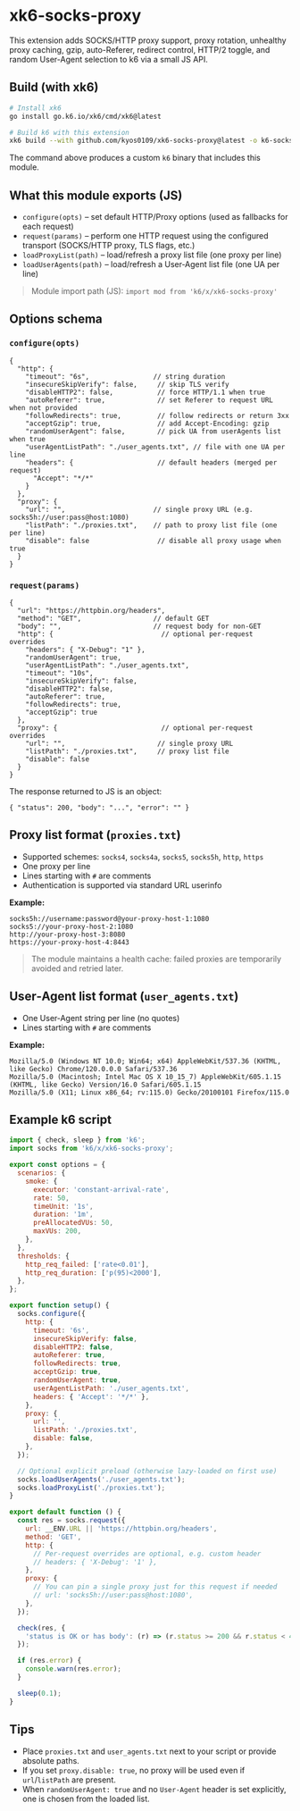 # xk6-socks-proxy

This extension adds SOCKS/HTTP proxy support, proxy rotation, unhealthy proxy caching, gzip, auto-Referer, redirect control, HTTP/2 toggle, and random User-Agent selection to k6 via a small JS API.

## Build (with xk6)

```bash
# Install xk6
go install go.k6.io/xk6/cmd/xk6@latest

# Build k6 with this extension
xk6 build --with github.com/kyos0109/xk6-socks-proxy@latest -o k6-socks
```

The command above produces a custom `k6` binary that includes this module.

## What this module exports (JS)

- `configure(opts)` – set default HTTP/Proxy options (used as fallbacks for each request)
- `request(params)` – perform one HTTP request using the configured transport (SOCKS/HTTP proxy, TLS flags, etc.)
- `loadProxyList(path)` – load/refresh a proxy list file (one proxy per line)
- `loadUserAgents(path)` – load/refresh a User‑Agent list file (one UA per line)

> Module import path (JS): `import mod from 'k6/x/xk6-socks-proxy'`

## Options schema

### `configure(opts)`
```jsonc
{
  "http": {
    "timeout": "6s",                // string duration
    "insecureSkipVerify": false,     // skip TLS verify
    "disableHTTP2": false,           // force HTTP/1.1 when true
    "autoReferer": true,             // set Referer to request URL when not provided
    "followRedirects": true,         // follow redirects or return 3xx
    "acceptGzip": true,              // add Accept-Encoding: gzip
    "randomUserAgent": false,        // pick UA from userAgents list when true
    "userAgentListPath": "./user_agents.txt", // file with one UA per line
    "headers": {                     // default headers (merged per request)
      "Accept": "*/*"
    }
  },
  "proxy": {
    "url": "",                      // single proxy URL (e.g. socks5h://user:pass@host:1080)
    "listPath": "./proxies.txt",    // path to proxy list file (one per line)
    "disable": false                 // disable all proxy usage when true
  }
}
```

### `request(params)`
```jsonc
{
  "url": "https://httpbin.org/headers",
  "method": "GET",                  // default GET
  "body": "",                       // request body for non-GET
  "http": {                           // optional per-request overrides
    "headers": { "X-Debug": "1" },
    "randomUserAgent": true,
    "userAgentListPath": "./user_agents.txt",
    "timeout": "10s",
    "insecureSkipVerify": false,
    "disableHTTP2": false,
    "autoReferer": true,
    "followRedirects": true,
    "acceptGzip": true
  },
  "proxy": {                          // optional per-request overrides
    "url": "",                       // single proxy URL
    "listPath": "./proxies.txt",     // proxy list file
    "disable": false
  }
}
```

The response returned to JS is an object:
```jsonc
{ "status": 200, "body": "...", "error": "" }
```

## Proxy list format (`proxies.txt`)

- Supported schemes: `socks4`, `socks4a`, `socks5`, `socks5h`, `http`, `https`
- One proxy per line
- Lines starting with `#` are comments
- Authentication is supported via standard URL userinfo

**Example:**
```
socks5h://username:password@your-proxy-host-1:1080
socks5://your-proxy-host-2:1080
http://your-proxy-host-3:8080
https://your-proxy-host-4:8443
```

> The module maintains a health cache: failed proxies are temporarily avoided and retried later.

## User‑Agent list format (`user_agents.txt`)

- One User‑Agent string per line (no quotes)
- Lines starting with `#` are comments

**Example:**
```
Mozilla/5.0 (Windows NT 10.0; Win64; x64) AppleWebKit/537.36 (KHTML, like Gecko) Chrome/120.0.0.0 Safari/537.36
Mozilla/5.0 (Macintosh; Intel Mac OS X 10_15_7) AppleWebKit/605.1.15 (KHTML, like Gecko) Version/16.0 Safari/605.1.15
Mozilla/5.0 (X11; Linux x86_64; rv:115.0) Gecko/20100101 Firefox/115.0
```

## Example k6 script

```javascript
import { check, sleep } from 'k6';
import socks from 'k6/x/xk6-socks-proxy';

export const options = {
  scenarios: {
    smoke: {
      executor: 'constant-arrival-rate',
      rate: 50,
      timeUnit: '1s',
      duration: '1m',
      preAllocatedVUs: 50,
      maxVUs: 200,
    },
  },
  thresholds: {
    http_req_failed: ['rate<0.01'],
    http_req_duration: ['p(95)<2000'],
  },
};

export function setup() {
  socks.configure({
    http: {
      timeout: '6s',
      insecureSkipVerify: false,
      disableHTTP2: false,
      autoReferer: true,
      followRedirects: true,
      acceptGzip: true,
      randomUserAgent: true,
      userAgentListPath: './user_agents.txt',
      headers: { 'Accept': '*/*' },
    },
    proxy: {
      url: '',
      listPath: './proxies.txt',
      disable: false,
    },
  });

  // Optional explicit preload (otherwise lazy-loaded on first use)
  socks.loadUserAgents('./user_agents.txt');
  socks.loadProxyList('./proxies.txt');
}

export default function () {
  const res = socks.request({
    url: __ENV.URL || 'https://httpbin.org/headers',
    method: 'GET',
    http: {
      // Per-request overrides are optional, e.g. custom header
      // headers: { 'X-Debug': '1' },
    },
    proxy: {
      // You can pin a single proxy just for this request if needed
      // url: 'socks5h://user:pass@host:1080',
    },
  });

  check(res, {
    'status is OK or has body': (r) => (r.status >= 200 && r.status < 400) || (r.body && r.body.length > 0),
  });

  if (res.error) {
    console.warn(res.error);
  }

  sleep(0.1);
}
```

## Tips
- Place `proxies.txt` and `user_agents.txt` next to your script or provide absolute paths.
- If you set `proxy.disable: true`, no proxy will be used even if `url`/`listPath` are present.
- When `randomUserAgent: true` and no `User-Agent` header is set explicitly, one is chosen from the loaded list.
